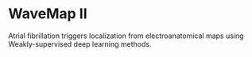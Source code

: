 # WaveMap II
Atrial fibrillation triggers localization from electroanatomical maps using Weakly-supervised deep learning methods. 
